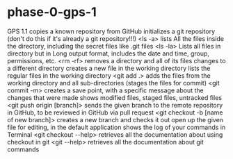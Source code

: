 # phase-0-gps-1
GPS 1.1
<git clone> copies a known repository from GitHub
<git init> initializes a git repository (don't do this if it's already a git repository!!!)
<ls -a> lists All the files inside the directory, including the secret files like .git files
<ls -la> Lists all files in directory but in Long output format, includes the date and time, group, permissions, etc.
<rm -rf> removes a directory and all of its files
<cd> changes to a different directory
<touch> creates a new file in the working directory
<ls> lists the regular files in the working directory
<git add .> adds the files from the working directory and all sub-directories (stages the files for commit)
<git commit -m> creates a save point, with a specific message about the changes that were made
 <git status> shows modified files, staged files, untracked files
<git push origin [branch]> sends the given branch to the remote repository in GitHub, to be reviewed in GitHub via pull request
<git checkout -b [name of new branch]> creates a new branch and checks it out
<open readme.md> open up the given file for editing, in the default application
<history> shows the log of your commands in Terminal
<git checkout --help> retrieves all the documentation about using checkout in git
<git --help> retrieves all the documentation about git commands
